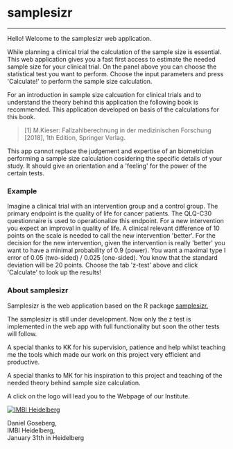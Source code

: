 # samplesizr
<hr>

Hello! Welcome to the samplesizr web application.

While planning a clinical trial the calculation of the sample size is essential.
This web application gives you a fast first access to estimate the needed sample
size for your clinical trial. 
On the panel above you can choose the statistical test you want to
perform. Choose the input parameters and press 'Calculate!' to perform the
sample size calculation.

For an introduction in sample size calcuation for clinical trials and
to understand the theory behind this application the following book is recommended.
This application developed on basis of the calculations for this book.

> [1] M.Kieser: Fallzahlberechnung in der medizinischen Forschung [2018], 1th Edition,
Springer Verlag.

This app cannot replace the judgement and expertise of an biometrician 
performing a sample size calculation cosidering the specific details of your study.
It should give an orientation and a 'feeling' for the power of the certain tests.


### Example

Imagine a clinical trial with an intervention group and a control group.
The primary endpoint is the quality of life for cancer patients. The QLQ-C30 questionnaire is used to operationalize this endpoint.
For a new intervention you expect an improval in quality of life.
A clinical relevant difference of 10 points on the scale is needed
to call the new intervention 'better'.
For the decision for the new intervention, given the intervention is really
'better' you want to have a minimal probability of 0.9 (power).
You want a maximal type I error of 0.05 (two-sided) / 0.025 (one-sided).
You know that the standard deviation will be 20 points.
Choose the tab 'z-test' above and click 'Calculate' to look up the results!

### About samplesizr

Samplesizr is the web application based on the R package 
<a href="https://github.com/goseberg/samplesizr">
samplesizr.
</a> 

The samplesizr is still under development. 
Now only the z test is implemented in the web app with full functionality 
but soon the other tests will follow.

A special thanks to KK for his supervision, patience and help whilst 
teaching me the tools which made our work on this project very efficient and productive.

A special thanks to MK for his inspiration to this project and teaching of the
needed theory behind sample size calculation.

A click on the logo will lead you to the Webpage of our Institute.

<a href="https://www.klinikum.uni-heidelberg.de/Homepage-Abteilung.7980.0.html">
  <img src="imbi.png" alt="IMBI Heidelberg">
</a>


Daniel Goseberg,  
IMBI Heidelberg,  
January 31th in Heidelberg